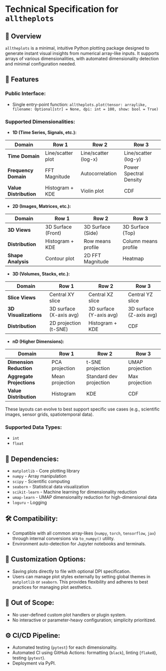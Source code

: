 # Technical Specification for `alltheplots`

## 📌 Overview

`alltheplots` is a minimal, intuitive Python plotting package designed to generate instant visual insights from numerical array-like inputs. It supports arrays of various dimensionalities, with automated dimensionality detection and minimal configuration needed.

## 🚩 Features

### Public Interface:

- Single entry-point function: `alltheplots.plot(tensor: arraylike, filename: Optional[str] = None, dpi: int = 100, show: bool = True)`

### Supported Dimensionalities:

- **1D (Time Series, Signals, etc.):**

| Domain                 | Row 1             | Row 2                | Row 3                  |
| ---------------------- | ----------------- | -------------------- | ---------------------- |
| **Time Domain**        | Line/scatter plot | Line/scatter (log-x) | Line/scatter (log-y)   |
| **Frequency Domain**   | FFT Magnitude     | Autocorrelation      | Power Spectral Density |
| **Value Distribution** | Histogram + KDE   | Violin plot          | CDF                    |

- **2D (Images, Matrices, etc.):**

| Domain             | Row 1              | Row 2             | Row 3                |
| ------------------ | ------------------ | ----------------- | -------------------- |
| **3D Views**       | 3D Surface (Front) | 3D Surface (Side) | 3D Surface (Top)     |
| **Distribution**   | Histogram + KDE    | Row means profile | Column means profile |
| **Shape Analysis** | Contour plot       | 2D FFT Magnitude  | Heatmap              |

- **3D (Volumes, Stacks, etc.):**

| Domain                | Row 1                   | Row 2                   | Row 3                   |
| --------------------- | ----------------------- | ----------------------- | ----------------------- |
| **Slice Views**       | Central XY slice        | Central XZ slice        | Central YZ slice        |
| **3D Visualizations** | 3D surface (X-axis avg) | 3D surface (Y-axis avg) | 3D surface (Z-axis avg) |
| **Distribution**      | 2D projection (t-SNE)   | Histogram + KDE         | CDF                     |

- **nD (Higher Dimensions):**

| Domain                    | Row 1           | Row 2                   | Row 3           |
| ------------------------- | --------------- | ----------------------- | --------------- |
| **Dimension Reduction**   | PCA projection  | t-SNE projection        | UMAP projection |
| **Aggregate Projections** | Mean projection | Standard dev projection | Max projection  |
| **Value Distribution**    | Histogram       | KDE                     | CDF             |

These layouts can evolve to best support specific use cases (e.g., scientific images, sensor grids, spatiotemporal data).

### Supported Data Types:

- `int`
- `float`

## 📌 Dependencies:

- `matplotlib` - Core plotting library
- `numpy` - Array manipulation
- `scipy` - Scientific computing
- `seaborn` - Statistical data visualization
- `scikit-learn` - Machine learning for dimensionality reduction
- `umap-learn` - UMAP dimensionality reduction for high-dimensional data
- `loguru` - Logging

## 🛠️ Compatibility:

- Compatible with all common array-likes (`numpy`, `torch`, `tensorflow`, `jax`) through internal conversions via `to_numpy()` utility.
- Environment auto-detection for Jupyter notebooks and terminals.

## 🎨 Customization Options:

- Saving plots directly to file with optional DPI specification.
- Users can manage plot styles externally by setting global themes in `matplotlib` or `seaborn`. This provides flexibility and adheres to best practices for managing plot aesthetics.

## 🚫 Out of Scope:

- No user-defined custom plot handlers or plugin system.
- No interactive or parameter-heavy configuration; simplicity prioritized.

## ⚙️ CI/CD Pipeline:

- Automated testing (`pytest`) for each dimensionality.
- Automated CI using GitHub Actions: formatting (`black`), linting (`flake8`), testing (`pytest`).
- Deployment via PyPI.